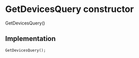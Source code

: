 


# GetDevicesQuery constructor







GetDevicesQuery()





## Implementation

```dart
GetDevicesQuery();
```








